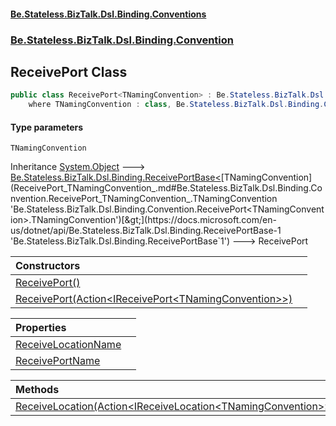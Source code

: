 #### [Be.Stateless.BizTalk.Dsl.Binding.Conventions](README.md 'README')
### [Be.Stateless.BizTalk.Dsl.Binding.Convention](Be.Stateless.BizTalk.Dsl.Binding.Convention.md 'Be.Stateless.BizTalk.Dsl.Binding.Convention')

## ReceivePort<TNamingConvention> Class

```csharp
public class ReceivePort<TNamingConvention> : Be.Stateless.BizTalk.Dsl.Binding.ReceivePortBase<TNamingConvention>
    where TNamingConvention : class, Be.Stateless.BizTalk.Dsl.Binding.Convention.INamingConvention<TNamingConvention>, new()
```
#### Type parameters

<a name='Be.Stateless.BizTalk.Dsl.Binding.Convention.ReceivePort_TNamingConvention_.TNamingConvention'></a>

`TNamingConvention`

Inheritance [System.Object](https://docs.microsoft.com/en-us/dotnet/api/System.Object 'System.Object') &#129106; [Be.Stateless.BizTalk.Dsl.Binding.ReceivePortBase&lt;](https://docs.microsoft.com/en-us/dotnet/api/Be.Stateless.BizTalk.Dsl.Binding.ReceivePortBase-1 'Be.Stateless.BizTalk.Dsl.Binding.ReceivePortBase`1')[TNamingConvention](ReceivePort_TNamingConvention_.md#Be.Stateless.BizTalk.Dsl.Binding.Convention.ReceivePort_TNamingConvention_.TNamingConvention 'Be.Stateless.BizTalk.Dsl.Binding.Convention.ReceivePort<TNamingConvention>.TNamingConvention')[&gt;](https://docs.microsoft.com/en-us/dotnet/api/Be.Stateless.BizTalk.Dsl.Binding.ReceivePortBase-1 'Be.Stateless.BizTalk.Dsl.Binding.ReceivePortBase`1') &#129106; ReceivePort<TNamingConvention>

| Constructors | |
| :--- | :--- |
| [ReceivePort()](ReceivePort_TNamingConvention_.ReceivePort().md 'Be.Stateless.BizTalk.Dsl.Binding.Convention.ReceivePort<TNamingConvention>.ReceivePort()') | |
| [ReceivePort(Action&lt;IReceivePort&lt;TNamingConvention&gt;&gt;)](ReceivePort_TNamingConvention_.ReceivePort(Action_IReceivePort_TNamingConvention__).md 'Be.Stateless.BizTalk.Dsl.Binding.Convention.ReceivePort<TNamingConvention>.ReceivePort(System.Action<Be.Stateless.BizTalk.Dsl.Binding.IReceivePort<TNamingConvention>>)') | |

| Properties | |
| :--- | :--- |
| [ReceiveLocationName](ReceivePort_TNamingConvention_.ReceiveLocationName.md 'Be.Stateless.BizTalk.Dsl.Binding.Convention.ReceivePort<TNamingConvention>.ReceiveLocationName') | |
| [ReceivePortName](ReceivePort_TNamingConvention_.ReceivePortName.md 'Be.Stateless.BizTalk.Dsl.Binding.Convention.ReceivePort<TNamingConvention>.ReceivePortName') | |

| Methods | |
| :--- | :--- |
| [ReceiveLocation(Action&lt;IReceiveLocation&lt;TNamingConvention&gt;&gt;)](ReceivePort_TNamingConvention_.ReceiveLocation(Action_IReceiveLocation_TNamingConvention__).md 'Be.Stateless.BizTalk.Dsl.Binding.Convention.ReceivePort<TNamingConvention>.ReceiveLocation(System.Action<Be.Stateless.BizTalk.Dsl.Binding.IReceiveLocation<TNamingConvention>>)') | |
